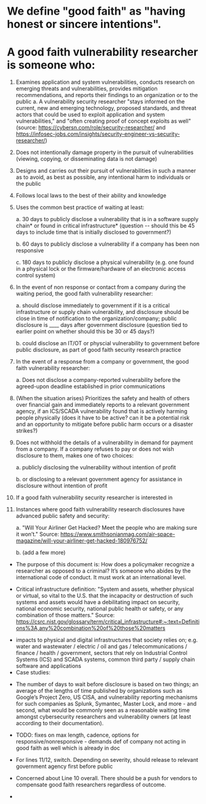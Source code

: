 # We define "good faith" as "having honest or sincere intentions".

# A good faith vulnerability researcher is someone who:

1. Examines application and system vulnerabilities, conducts research on emerging threats and vulnerabilities, provides mitigation recommendations, and reports their findings to an organization or to the public
   a. A vulnerability security researcher "stays informed on the current, new and emerging technology, proposed standards, and threat actors that could be used to exploit application and system vulnerabilities," and "often creating proof of concept exploits as well" (source: https://cybersn.com/role/security-researcher/ and https://infosec-jobs.com/insights/security-engineer-vs-security-researcher/) 
    
2. Does not intentionally damage property in the pursuit of vulnerabilities (viewing, copying, or disseminating data is not damage)
    
3. Designs and carries out their pursuit of vulnerabilities in such a manner as to avoid, as best as possible, any intentional harm to individuals or the public
   
4. Follows local laws to the best of their ability and knowledge
    
5. Uses the common best practice of waiting at least:
   
   a. 30 days to publicly disclose a vulnerability that is in a software supply chain* or found in              critical infrastructure* (question -- should this be 45 days to include time that is initially            disclosed to government?)

   b. 60 days to publicly disclose a vulnerability if a company has been non responsive

   c. 180 days to publicly disclose a physical vulnerability (e.g. one found in a physical lock or the          firmware/hardware of an electronic access control system)

7. In the event of non response or contact from a company during the waiting period, the good faith vulnerability researcher:

    a. should disclose immediately to government if it is a critical infrastructure or supply chain               vulnerability, and disclosure should be close in time of notification to the                              organization/company; public disclosure is ____ days after government disclosure (question tied           to earlier point on whether should this be 30 or 45 days?)

     b. could disclose an IT/OT or physcial vulnerability to government before public disclosure, as part         of good faith security research practice
   
7. In the event of a response from a company or government, the good faith vulnerability researcher:

     a. Does not disclose a company-reported vulnerability before the agreed-upon deadline established in         prior communications 
   
9. (When the situation arises) Prioritizes the safety and health of others over financial gain and immediately reports to a relevant government agency, if an ICS/SCADA vulnerability found that is actively harming people physically (does it have to be active? can it be a potential risk and an opportunity to mitigate before public harm occurs or a disaster strikes?)
    
10. Does not withhold the details of a vulnerability in demand for payment from a company.  If a company refuses to pay or does not wish disclosure to them, makes one of two choices:
    
    a. publicly disclosing the vulnerability without intention of profit
    
    b. or disclosing to a relevant government agency for assistance in disclosure without intention of           profit

11. If a good faith vulnerability security researcher is interested in
   
12. Instances where good faith vulnerability research disclosures have advanced public safety and security:

    a. "Will Your Airliner Get Hacked? Meet the people who are making sure it won’t." Source:                    https://www.smithsonianmag.com/air-space-magazine/will-your-airliner-get-hacked-180976752/

    b. (add a few more)

* The purpose of this document is: How does a policymaker recognize a researcher as opposed to a criminal? It’s someone who abides by the international code of conduct. It must work at an international level.
  
* Critical infrastructure definition:
"System and assets, whether physical or virtual, so vital to the U.S. that the incapacity or destruction of such systems and assets would have a debilitating impact on security, national economic security, national public health or safety, or any combination of those matters." Source: https://csrc.nist.gov/glossary/term/critical_infrastructure#:~:text=Definitions%3A,any%20combination%20of%20those%20matters
- impacts to physical and digital infrastructures that society relies on; e.g. water and wastewater / electric / oil and gas / telecommunications / finance / health / government, sectors that rely on Industrial Control Systems (ICS) and SCADA systems, common third party / supply chain software and applications
- Case studies: 
  
* The number of days to wait before disclosure is based on two things; an average of the lengths of time published by organizations such as Google’s Project Zero, US CISA, and vulnerability reporting mechanisms for such companies as Splunk, Symantec, Master Lock, and more - and second, what would be commonly seen as a reasonable waiting time amongst cybersecurity researchers and vulnerability owners (at least according to their documentation).

* TODO: fixes on max length, cadence, options for responsive/nonresponsive - demands def of company not acting in good faith as well which is already in doc
* For lines 11/12, switch. Depending on severity, should release to relevant government agency first before public
* Concerned about Line 10 overall. There should be a push for vendors to compensate good faith researchers regardless of outcome.
* 

